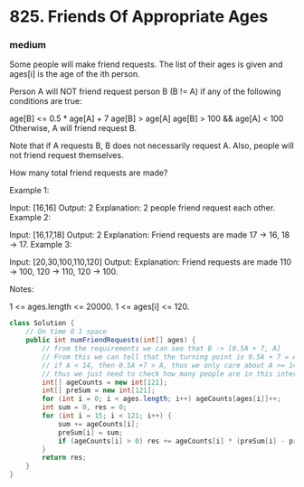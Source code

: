 # 825. Friends Of Appropriate Ages
### medium
Some people will make friend requests. The list of their ages is given and ages[i] is the age of the ith person. 

Person A will NOT friend request person B (B != A) if any of the following conditions are true:

age[B] <= 0.5 * age[A] + 7
age[B] > age[A]
age[B] > 100 && age[A] < 100
Otherwise, A will friend request B.

Note that if A requests B, B does not necessarily request A.  Also, people will not friend request themselves.

How many total friend requests are made?

Example 1:

Input: [16,16]
Output: 2
Explanation: 2 people friend request each other.
Example 2:

Input: [16,17,18]
Output: 2
Explanation: Friend requests are made 17 -> 16, 18 -> 17.
Example 3:

Input: [20,30,100,110,120]
Output: 
Explanation: Friend requests are made 110 -> 100, 120 -> 110, 120 -> 100.
 

Notes:

1 <= ages.length <= 20000.
1 <= ages[i] <= 120.


```Java
class Solution {
    // On time O 1 space
    public int numFriendRequests(int[] ages) {
        // from the requirements we can see that B -> [0.5A + 7, A]
        // From this we can tell that the turning point is 0.5A + 7 = A, A = 14
        // if A < 14, then 0.5A +7 > A, thus we only care about A >= 14. And when A = 14, B = [1, 14] is not valid, thus A > 15.
        // thus we just need to check how many people are in this interval
        int[] ageCounts = new int[121];
        int[] preSum = new int[121];
        for (int i = 0; i < ages.length; i++) ageCounts[ages[i]]++;
        int sum = 0, res = 0;
        for (int i = 15; i < 121; i++) {
            sum += ageCounts[i];
            preSum[i] = sum;
            if (ageCounts[i] > 0) res += ageCounts[i] * (preSum[i] - preSum[i/2 + 7] - 1); // -1 because we don't want the people request it self, which means we remove ageCounts[i] requesting them selves as a group.
        }
        return res;
    }
}
```